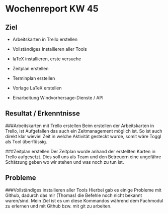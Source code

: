 # Wochenreport KW 45

## Ziel
* Arbeitskarten in Trello erstellen
* Vollständiges Installieren aller Tools
* laTeX installieren, erste versuche
* Zeitplan erstellen

* Terminplan erstellen
* Vorlage LaTeX erstellen
* Einarbeitung Windvorhersage-Dienste / API


## Resultat / Erkenntnisse

###Arbeitskarten mit Trello erstellen
Beim erstellen der Arbeitskarten in Trello, ist Aufgefallen das auch ein Zeitmanagement möglich ist. So ist auch direkt klar wieviel Zeit in welche Aktivität gesteckt wurde, somit wäre Toggl als Tool überflüssig.

###Zeitplan erstellen
Der Zeitplan wurde anhand der erstellten Karten in Trello aufgesetzt. Dies soll uns als Team und den Betreuern eine ungefähre Schätzung geben wo wir stehen und was noch zu tun ist.

## Probleme
###Vollständiges installieren aller Tools
Hierbei gab es einige Probleme mit Github, dadurch das mir (Thomas) die Befehle noch nicht bekannt waren/sind. Mein Ziel ist es um diese Kommandos während dem Fachmodul zu erlernen und mit Github bzw. mit git zu arbeiten.
